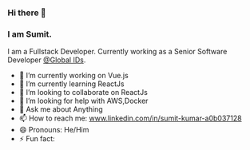 ### Hi there 👋
### I am Sumit.
I am a Fullstack Developer. Currently working as a Senior Software Developer [@Global IDs](https://www.globalids.com/).
<!-- ![inkedIn](www.linkedin.com/in/sumit-kumar-a0b037128) -->

- 🔭 I’m currently working on Vue.js
- 🌱 I’m currently learning ReactJs
- 👯 I’m looking to collaborate on ReactJs
- 🤔 I’m looking for help with AWS,Docker
- 💬 Ask me about Anything
- 📫 How to reach me: www.linkedin.com/in/sumit-kumar-a0b037128
- 😄 Pronouns: He/Him
- ⚡ Fun fact: 

